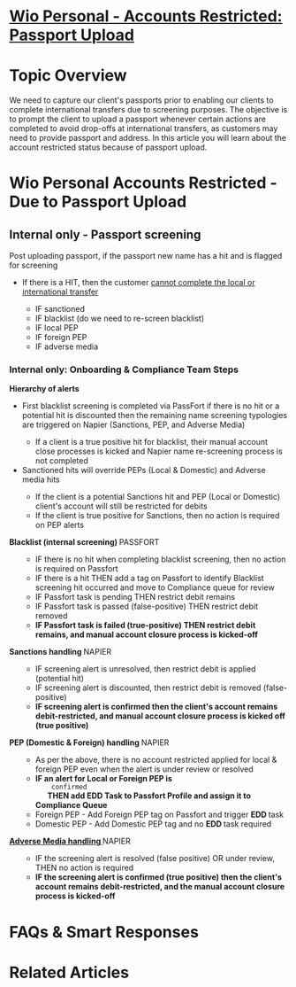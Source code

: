 # [Wio Personal - Accounts Restricted: Passport Upload](https://app.getguru.com/card/Txb5b6Kc/Wio-Personal-Accounts-Restricted-Passport-Upload)

<p class="ghq-card-content__paragraph ghq-is-empty" data-ghq-card-content-type="paragraph">
</p>
<h1 class="ghq-card-content__large-heading" data-ghq-card-content-type="LARGE_HEADING">
 Topic Overview
</h1>
<p class="ghq-card-content__paragraph" data-ghq-card-content-type="paragraph">
 We need to capture our client's passports prior to enabling our clients to complete international transfers due to screening purposes. The objective is to prompt the client to upload a passport whenever certain actions are completed to avoid drop-offs at international transfers, as customers may need to provide passport and address. In this article you will learn about the account restricted status because of passport upload.
</p>
<p class="ghq-card-content__paragraph ghq-is-empty" data-ghq-card-content-type="paragraph">
</p>
<h1 class="ghq-card-content__large-heading" data-ghq-card-content-type="LARGE_HEADING">
 Wio Personal Accounts Restricted - Due to Passport Upload
</h1>
<h2 class="ghq-card-content__medium-heading" data-ghq-card-content-type="MEDIUM_HEADING">
 Internal only - Passport screening
</h2>
<p class="ghq-card-content__paragraph" data-ghq-card-content-type="paragraph">
 Post uploading passport, if the passport new name has a hit and is flagged for screening
</p>
<ul class="ghq-card-content__bulleted-list" data-ghq-card-content-type="BULLETED_LIST">
 <li class="ghq-card-content__bulleted-list-item" data-ghq-card-content-type="BULLETED_LIST_ITEM">
  If there is a HIT, then the customer
  <u class="ghq-card-content__underline" data-ghq-card-content-type="UNDERLINE" style="text-decoration:underline">
   cannot complete the local or international transfer
  </u>
 </li>
 <ul class="ghq-card-content__bulleted-list" data-ghq-card-content-type="BULLETED_LIST">
  <li class="ghq-card-content__bulleted-list-item" data-ghq-card-content-type="BULLETED_LIST_ITEM">
   IF sanctioned
  </li>
  <li class="ghq-card-content__bulleted-list-item" data-ghq-card-content-type="BULLETED_LIST_ITEM">
   IF blacklist (do we need to re-screen blacklist)
  </li>
  <li class="ghq-card-content__bulleted-list-item" data-ghq-card-content-type="BULLETED_LIST_ITEM">
   IF local PEP
  </li>
  <li class="ghq-card-content__bulleted-list-item" data-ghq-card-content-type="BULLETED_LIST_ITEM">
   IF foreign PEP
  </li>
  <li class="ghq-card-content__bulleted-list-item" data-ghq-card-content-type="BULLETED_LIST_ITEM">
   IF adverse media
   <br/>
  </li>
 </ul>
</ul>
<h3 class="ghq-card-content__small-heading" data-ghq-card-content-type="SMALL_HEADING">
 Internal only: Onboarding &amp; Compliance Team Steps
</h3>
<p class="ghq-card-content__paragraph" data-ghq-card-content-type="paragraph">
 <strong class="ghq-card-content__bold" data-ghq-card-content-type="BOLD">
  Hierarchy of alerts
 </strong>
</p>
<ul class="ghq-card-content__bulleted-list" data-ghq-card-content-type="BULLETED_LIST">
 <li class="ghq-card-content__bulleted-list-item" data-ghq-card-content-type="BULLETED_LIST_ITEM">
  First blacklist screening is completed via PassFort if there is no hit or a potential hit is discounted then the remaining name screening typologies are triggered on Napier (Sanctions, PEP, and Adverse Media)
 </li>
 <ul class="ghq-card-content__bulleted-list" data-ghq-card-content-type="BULLETED_LIST">
  <li class="ghq-card-content__bulleted-list-item" data-ghq-card-content-type="BULLETED_LIST_ITEM">
   If a client is a true positive hit for blacklist, their manual account close processes is kicked and Napier name re-screening process is not completed
  </li>
 </ul>
 <li class="ghq-card-content__bulleted-list-item" data-ghq-card-content-type="BULLETED_LIST_ITEM">
  Sanctioned hits will override PEPs (Local &amp; Domestic) and Adverse media hits
 </li>
 <ul class="ghq-card-content__bulleted-list" data-ghq-card-content-type="BULLETED_LIST">
  <li class="ghq-card-content__bulleted-list-item" data-ghq-card-content-type="BULLETED_LIST_ITEM">
   If the client is a potential Sanctions hit and PEP (Local or Domestic) client's account will still be restricted for debits
  </li>
  <li class="ghq-card-content__bulleted-list-item" data-ghq-card-content-type="BULLETED_LIST_ITEM">
   If the client is true positive for Sanctions, then no action is required on PEP alerts
  </li>
 </ul>
</ul>
<p class="ghq-card-content__paragraph ghq-is-empty" data-ghq-card-content-type="paragraph">
</p>
<p class="ghq-card-content__paragraph" data-ghq-card-content-type="paragraph">
 <strong class="ghq-card-content__bold" data-ghq-card-content-type="BOLD">
  <strong class="ghq-card-content__bold" data-ghq-card-content-type="BOLD">
   Blacklist (internal screening)
  </strong>
 </strong>
 PASSFORT
</p>
<ul class="ghq-card-content__bulleted-list" data-ghq-card-content-type="BULLETED_LIST">
 <ul class="ghq-card-content__bulleted-list" data-ghq-card-content-type="BULLETED_LIST">
  <li class="ghq-card-content__bulleted-list-item" data-ghq-card-content-type="BULLETED_LIST_ITEM">
   IF there is no hit when completing blacklist screening, then no action is required on Passfort
  </li>
  <li class="ghq-card-content__bulleted-list-item" data-ghq-card-content-type="BULLETED_LIST_ITEM">
   IF there is a hit THEN add a tag on Passfort to identify Blacklist screening hit occurred and move to Compliance queue for review
  </li>
  <li class="ghq-card-content__bulleted-list-item" data-ghq-card-content-type="BULLETED_LIST_ITEM">
   IF Passfort task is pending THEN restrict debit remains
  </li>
  <li class="ghq-card-content__bulleted-list-item" data-ghq-card-content-type="BULLETED_LIST_ITEM">
   IF Passfort task is passed (false-positive) THEN restrict debit removed
  </li>
  <li class="ghq-card-content__bulleted-list-item" data-ghq-card-content-type="BULLETED_LIST_ITEM">
   <strong class="ghq-card-content__bold" data-ghq-card-content-type="BOLD">
    IF Passfort task is failed (true-positive) THEN restrict debit remains, and manual account closure process is kicked-off
   </strong>
  </li>
 </ul>
</ul>
<p class="ghq-card-content__paragraph" data-ghq-card-content-type="paragraph">
 <strong class="ghq-card-content__bold" data-ghq-card-content-type="BOLD">
  <strong class="ghq-card-content__bold" data-ghq-card-content-type="BOLD">
   Sanctions handling
  </strong>
 </strong>
 NAPIER
</p>
<ul class="ghq-card-content__bulleted-list" data-ghq-card-content-type="BULLETED_LIST">
 <ul class="ghq-card-content__bulleted-list" data-ghq-card-content-type="BULLETED_LIST">
  <li class="ghq-card-content__bulleted-list-item" data-ghq-card-content-type="BULLETED_LIST_ITEM">
   IF screening alert is unresolved, then restrict debit is applied (potential hit)
  </li>
  <li class="ghq-card-content__bulleted-list-item" data-ghq-card-content-type="BULLETED_LIST_ITEM">
   IF screening alert is discounted, then restrict debit is removed (false-positive)
  </li>
  <li class="ghq-card-content__bulleted-list-item" data-ghq-card-content-type="BULLETED_LIST_ITEM">
   <strong class="ghq-card-content__bold" data-ghq-card-content-type="BOLD">
    IF screening alert is confirmed then the client's account remains debit-restricted, and manual account closure process is kicked off (true positive)
   </strong>
  </li>
 </ul>
</ul>
<p class="ghq-card-content__paragraph" data-ghq-card-content-type="paragraph">
 <strong class="ghq-card-content__bold" data-ghq-card-content-type="BOLD">
  <strong class="ghq-card-content__bold" data-ghq-card-content-type="BOLD">
   PEP (Domestic &amp; Foreign) handling
  </strong>
 </strong>
 NAPIER
</p>
<ul class="ghq-card-content__bulleted-list" data-ghq-card-content-type="BULLETED_LIST">
 <ul class="ghq-card-content__bulleted-list" data-ghq-card-content-type="BULLETED_LIST">
  <li class="ghq-card-content__bulleted-list-item" data-ghq-card-content-type="BULLETED_LIST_ITEM">
   As per the above, there is no account restricted applied for local &amp; foreign PEP even when the alert is under review or resolved
  </li>
  <li class="ghq-card-content__bulleted-list-item" data-ghq-card-content-type="BULLETED_LIST_ITEM">
   <strong class="ghq-card-content__bold" data-ghq-card-content-type="BOLD">
    IF an alert for Local or Foreign PEP is
   </strong>
   <code class="ghq-card-content__code-snippet" data-ghq-card-content-type="CODE_SNIPPET">
    confirmed
   </code>
   <strong class="ghq-card-content__bold" data-ghq-card-content-type="BOLD">
    THEN add EDD Task to Passfort Profile and assign it to Compliance Queue
   </strong>
  </li>
  <li class="ghq-card-content__bulleted-list-item" data-ghq-card-content-type="BULLETED_LIST_ITEM">
   Foreign PEP - Add Foreign PEP tag on Passfort and trigger
   <strong class="ghq-card-content__bold" data-ghq-card-content-type="BOLD">
    EDD
   </strong>
   task
  </li>
  <li class="ghq-card-content__bulleted-list-item" data-ghq-card-content-type="BULLETED_LIST_ITEM">
   Domestic PEP - Add Domestic PEP tag and no
   <strong class="ghq-card-content__bold" data-ghq-card-content-type="BOLD">
    EDD
   </strong>
   task required
  </li>
 </ul>
</ul>
<p class="ghq-card-content__paragraph" data-ghq-card-content-type="paragraph">
 <strong class="ghq-card-content__bold" data-ghq-card-content-type="BOLD">
  <u class="ghq-card-content__underline" data-ghq-card-content-type="UNDERLINE" style="text-decoration:underline">
   Adverse Media handling
  </u>
 </strong>
 NAPIER
</p>
<ul class="ghq-card-content__bulleted-list" data-ghq-card-content-type="BULLETED_LIST">
 <ul class="ghq-card-content__bulleted-list" data-ghq-card-content-type="BULLETED_LIST">
  <li class="ghq-card-content__bulleted-list-item" data-ghq-card-content-type="BULLETED_LIST_ITEM">
   IF the screening alert is resolved (false positive) OR under review, THEN no action is required
  </li>
  <li class="ghq-card-content__bulleted-list-item" data-ghq-card-content-type="BULLETED_LIST_ITEM">
   <strong class="ghq-card-content__bold" data-ghq-card-content-type="BOLD">
    IF the screening alert is confirmed (true positive) then the client's account remains debit-restricted, and the manual account closure process is kicked-off
   </strong>
  </li>
 </ul>
</ul>
<h1 class="ghq-card-content__large-heading" data-ghq-card-content-type="LARGE_HEADING">
</h1>
<h1 class="ghq-card-content__large-heading" data-ghq-card-content-type="LARGE_HEADING">
 FAQs &amp; Smart Responses
</h1>
<h1 class="ghq-card-content__large-heading" data-ghq-card-content-type="LARGE_HEADING">
</h1>
<h1 class="ghq-card-content__large-heading" data-ghq-card-content-type="LARGE_HEADING">
 Related Articles
</h1>
<p class="ghq-card-content__paragraph ghq-is-empty" data-ghq-card-content-type="paragraph">
</p>
